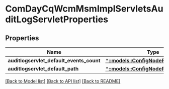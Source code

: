 # ComDayCqWcmMsmImplServletsAuditLogServletProperties

## Properties
Name | Type | Description | Notes
------------ | ------------- | ------------- | -------------
**auditlogservlet_default_events_count** | [***::models::ConfigNodePropertyInteger**](configNodePropertyInteger.md) |  | [optional] 
**auditlogservlet_default_path** | [***::models::ConfigNodePropertyString**](configNodePropertyString.md) |  | [optional] 

[[Back to Model list]](../README.md#documentation-for-models) [[Back to API list]](../README.md#documentation-for-api-endpoints) [[Back to README]](../README.md)


